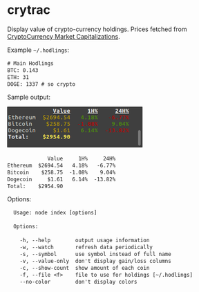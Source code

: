 # crytrac
Display value of crypto-currency holdings. Prices fetched from [CryptoCurrency Market Capitalizations](https://api.coinmarketcap.com/v1/ticker/).

Example `~/.hodlings`:
```
# Main Hodlings
BTC: 0.143
ETH: 31
DOGE: 1337 # so crypto
```

Sample output:

![Sample Output](https://github.com/Talljoe/crytrac/blob/master/output.png?raw=true)

```
             Value     1H%     24H%
Ethereum  $2694.54   4.18%   -6.77%
Bitcoin    $258.75  -1.08%    9.04%
Dogecoin     $1.61   6.14%  -13.82%
Total:    $2954.90
```

Options:
```
  Usage: node index [options]

  Options:

    -h, --help        output usage information
    -w, --watch       refresh data periodically
    -s, --symbol      use symbol instead of full name
    -v, --value-only  don't display gain/loss columns
    -c, --show-count  show amount of each coin
    -f, --file <f>    file to use for holdings [~/.hodlings]
    --no-color        don't display colors
```
